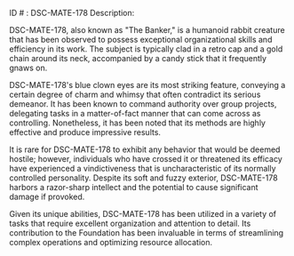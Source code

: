 ID # : DSC-MATE-178
Description:

DSC-MATE-178, also known as "The Banker," is a humanoid rabbit creature that has been observed to possess exceptional organizational skills and efficiency in its work. The subject is typically clad in a retro cap and a gold chain around its neck, accompanied by a candy stick that it frequently gnaws on. 

DSC-MATE-178's blue clown eyes are its most striking feature, conveying a certain degree of charm and whimsy that often contradict its serious demeanor. It has been known to command authority over group projects, delegating tasks in a matter-of-fact manner that can come across as controlling. Nonetheless, it has been noted that its methods are highly effective and produce impressive results.

It is rare for DSC-MATE-178 to exhibit any behavior that would be deemed hostile; however, individuals who have crossed it or threatened its efficacy have experienced a vindictiveness that is uncharacteristic of its normally controlled personality. Despite its soft and fuzzy exterior, DSC-MATE-178 harbors a razor-sharp intellect and the potential to cause significant damage if provoked. 

Given its unique abilities, DSC-MATE-178 has been utilized in a variety of tasks that require excellent organization and attention to detail. Its contribution to the Foundation has been invaluable in terms of streamlining complex operations and optimizing resource allocation.